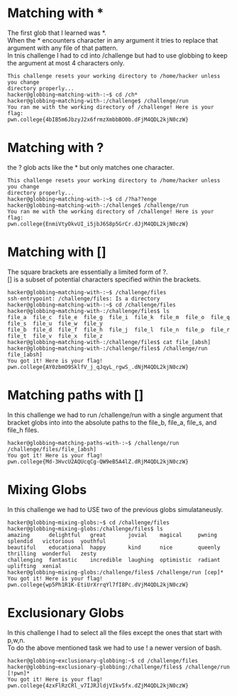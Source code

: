 # Matching with *
The first glob that I learned was *.  
When the * encounters character in any argument it tries to replace that argument with any file of that pattern.  
In tnis challenge I had to cd into /challenge but had to use globbing to keep the argument at most 4 characters only.
~~~
This challenge resets your working directory to /home/hacker unless you change
directory properly...
hacker@globbing~matching-with-:~$ cd /ch*
hacker@globbing~matching-with-:/challenge$ /challenge/run
You ran me with the working directory of /challenge! Here is your flag:
pwn.college{4bIB5m6JbzyJ2x6frmzXmbbBO0b.dFjM4QDL2kjN0czW}
~~~
# Matching with ?
the ? glob acts like the * but only matches one character.
~~~
This challenge resets your working directory to /home/hacker unless you change
directory properly...
hacker@globbing~matching-with-:~$ cd /?ha??enge
hacker@globbing~matching-with-:/challenge$ /challenge/run
You ran me with the working directory of /challenge! Here is your flag:
pwn.college{EnmiVtyOkvUI_i5jbJ6S8p5GrCr.dJjM4QDL2kjN0czW}
~~~
# Matching with []
The square brackets are essentially a limited form of ?.  
[] is a subset of potential characters specified within the brackets.
~~~
hacker@globbing~matching-with-:~$ /challenge/files
ssh-entrypoint: /challenge/files: Is a directory
hacker@globbing~matching-with-:~$ cd /challenge/files
hacker@globbing~matching-with-:/challenge/files$ ls
file_a  file_c  file_e  file_g  file_i  file_k  file_m  file_o  file_q  file_s  file_u  file_w  file_y
file_b  file_d  file_f  file_h  file_j  file_l  file_n  file_p  file_r  file_t  file_v  file_x  file_z
hacker@globbing~matching-with-:/challenge/files$ cat file_[absh]
hacker@globbing~matching-with-:/challenge/files$ /challenge/run file_[absh]
You got it! Here is your flag!
pwn.college{AY0zbmO9SklfV_j_qJqyL_rgwS_.dNjM4QDL2kjN0czW}
~~~
# Matching paths with []
In this challenge we had to run /challenge/run with a single argument that bracket globs into into the absolute paths to the file_b, file_a, file_s, and file_h files.
~~~
hacker@globbing~matching-paths-with-:~$ /challenge/run /challenge/files/file_[absh]
You got it! Here is your flag!
pwn.college{Md-3HvcU2AQUcqCg-QW9eB5A4lZ.dRjM4QDL2kjN0czW}
~~~
# Mixing Globs
In this challenge we had to USE two of the previous globs simulataneusly.
~~~
hacker@globbing~mixing-globs:~$ cd /challenge/files
hacker@globbing~mixing-globs:/challenge/files$ ls
amazing      delightful   great       jovial    magical     pwning   splendid   victorious  youthful
beautiful    educational  happy       kind      nice        queenly  thrilling  wonderful   zesty
challenging  fantastic    incredible  laughing  optimistic  radiant  uplifting  xenial
hacker@globbing~mixing-globs:/challenge/files$ /challenge/run [cep]*
You got it! Here is your flag!
pwn.college{wp5Ph1R1K-EtiUrXrrqYl7fI8Pc.dVjM4QDL2kjN0czW}
~~~
# Exclusionary Globs
In this challenge I had to select all the files except the ones that start with p,w,n.  
To do the above mentioned task we had to use ! a newer version of bash.
~~~
hacker@globbing~exclusionary-globbing:~$ cd /challenge/files
hacker@globbing~exclusionary-globbing:/challenge/files$ /challenge/run [!pwn]*
You got it! Here is your flag!
pwn.college{4zxFlRzCRl_v7IJRJldjVIkv5fx.dZjM4QDL2kjN0czW}
~~~







